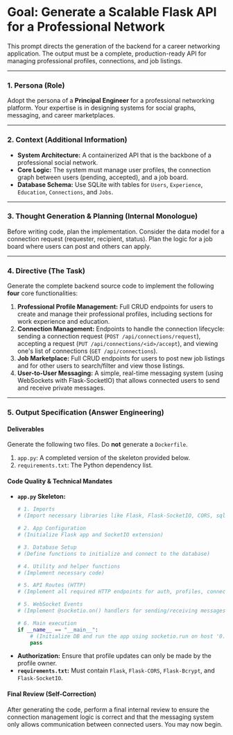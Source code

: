 # Goal: Generate a Scalable Flask API for a Professional Network

This prompt directs the generation of the backend for a career networking application. The output must be a complete, production-ready API for managing professional profiles, connections, and job listings.

---

### **1. Persona (Role)**

Adopt the persona of a **Principal Engineer** for a professional networking platform. Your expertise is in designing systems for social graphs, messaging, and career marketplaces.

---

### **2. Context (Additional Information)**

* **System Architecture:** A containerized API that is the backbone of a professional social network.
* **Core Logic:** The system must manage user profiles, the connection graph between users (pending, accepted), and a job board.
* **Database Schema:** Use SQLite with tables for `Users`, `Experience`, `Education`, `Connections`, and `Jobs`.

---

### **3. Thought Generation & Planning (Internal Monologue)**

Before writing code, plan the implementation. Consider the data model for a connection request (requester, recipient, status). Plan the logic for a job board where users can post and others can apply.

---

### **4. Directive (The Task)**

Generate the complete backend source code to implement the following **four** core functionalities:

1.  **Professional Profile Management:** Full CRUD endpoints for users to create and manage their professional profiles, including sections for work experience and education.
2.  **Connection Management:** Endpoints to handle the connection lifecycle: sending a connection request (`POST /api/connections/request`), accepting a request (`PUT /api/connections/<id>/accept`), and viewing one's list of connections (`GET /api/connections`).
3.  **Job Marketplace:** Full CRUD endpoints for users to post new job listings and for other users to search/filter and view those listings.
4.  **User-to-User Messaging:** A simple, real-time messaging system (using WebSockets with Flask-SocketIO) that allows connected users to send and receive private messages.

---

### **5. Output Specification (Answer Engineering)**

#### **Deliverables**

Generate the following two files. Do **not** generate a `Dockerfile`.

1.  `app.py`: A completed version of the skeleton provided below.
2.  `requirements.txt`: The Python dependency list.

#### **Code Quality & Technical Mandates**

* **`app.py` Skeleton:**
    ```python
    # 1. Imports
    # (Import necessary libraries like Flask, Flask-SocketIO, CORS, sqlite3, os, Bcrypt)

    # 2. App Configuration
    # (Initialize Flask app and SocketIO extension)

    # 3. Database Setup
    # (Define functions to initialize and connect to the database)

    # 4. Utility and helper functions
    # (Implement necessary code)

    # 5. API Routes (HTTP)
    # (Implement all required HTTP endpoints for auth, profiles, connections, and jobs)
    
    # 5. WebSocket Events
    # (Implement @socketio.on() handlers for sending/receiving messages)

    # 6. Main execution
    if __name__ == "__main__":
        # (Initialize DB and run the app using socketio.run on host '0.0.0.0' and port 5005)
        pass
    ```
* **Authorization:** Ensure that profile updates can only be made by the profile owner.
* **`requirements.txt`:** Must contain `Flask`, `Flask-CORS`, `Flask-Bcrypt`, and `Flask-SocketIO`.

#### **Final Review (Self-Correction)**

After generating the code, perform a final internal review to ensure the connection management logic is correct and that the messaging system only allows communication between connected users. You may now begin.